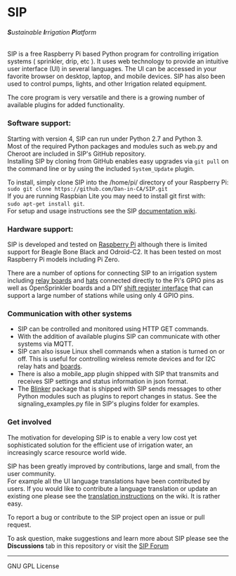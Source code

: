 # SIP
###### **S**ustainable **I**rrigation **P**latform

SIP is a free Raspberry Pi based Python program for controlling irrigation systems ( sprinkler, drip, etc ). It uses web technology to provide an intuitive user interface (UI) in several languages. The UI can be accessed in your favorite browser on desktop, laptop, and mobile devices.
SIP has also been used to control pumps, lights, and other Irrigation related equipment.

The core program is very versatile and there is a growing number of available plugins for added functionality.

### Software support:
Starting with version 4, SIP can run under Python 2.7 and Python 3.\
Most of the required Python packages and modules such as web.py and Cheroot are included in SIP's GitHub repository.\
Installing SIP by cloning from GitHub enables easy upgrades via `git pull` on the command line or by using the included `System_Update` plugin.

To install, simply clone SIP into the /home/pi/ directory of your Raspberry Pi:\
`sudo git clone https://github.com/Dan-in-CA/SIP.git`\
If you are running Raspbian Lite you may need to install git first with:\
`sudo apt-get install git`.\
For setup and usage instructions see the SIP [documentation  wiki](https://github.com/Dan-in-CA/SIP/wiki).

### Hardware support:
SIP is developed and tested on [Raspberry Pi](https://www.raspberrypi.org/products/) although there is limited support for Beagle Bone Black and Odroid-C2. It has been tested on most Raspberry Pi models including Pi Zero.

There are a number of options for connecting SIP to an irrigation system including [relay boards](https://www.sainsmart.com/products/8-channel-5v-relay-module) and [hats](https://www.seeedstudio.com/DockerPi-4-Channel-Relay-p-4096.html) connected directly to the Pi's GPIO pins as well as OpenSprinkler boards and a DIY [shift register interface](https://github.com/Dan-in-CA/sip/wiki/Relay-interface) that can support a large number of stations while using only 4 GPIO pins.

### Communication with other systems
- SIP can be controlled and monitored using HTTP GET commands.
- With the addition of available plugins SIP can communicate with other systems via MQTT.
- SIP can also issue Linux shell commands when a station is turned on or off. This is useful for controlling wireless remote devices and for I2C relay hats and [boards](https://www.tindie.com/products/jap/8-channel-relay-board-for-raspberry-pi-and-arduino/).
- There is also a mobile_app plugin shipped with SIP that transmits and receives SIP settings and status information in json format.
- The [Blinker](https://pythonhosted.org/blinker/) package that is shipped with SIP sends messages to other Python modules such as plugins to report changes in status. See the signaling_examples.py file in SIP's plugins folder for examples.

### Get involved
The motivation for developing SIP is to enable a very low cost yet sophisticated solution for the efficient use of irrigation water, an increasingly scarce resource world wide.

SIP has been greatly improved by contributions, large and small, from the user community.\
For example all the UI language translations have been contributed by users. If you would like to contribute a language translation or update an existing one please see the [translation instructions](https://github.com/Dan-in-CA/SIP/wiki/Translation-doc) on the wiki. It is rather easy.

To report a bug or contribute to the SIP project open an issue or pull request.

To ask question, make suggestions and learn more about SIP please see the **Discussions** tab in this repository or visit the
 [SIP Forum](http://nosack.com/sipforum/index.php)

-----------------------------------------------------------------

GNU GPL License
